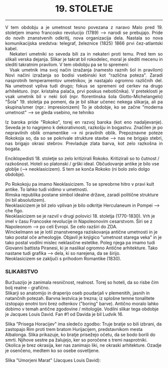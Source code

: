 <h1 style="text-align: center">19. STOLETJE</h1>
<hr>
<p style="text-align: justify;">
V tem obdobju a je umetnost tesno povezana z naravo
Malo pred 19. stoletjem imamo francosko revolucijo (1789) --> narodi se prebujajo.
Pride do novih znanstvenih odkritij, nova organizacija dela.
Nastala so nova komunikacijska sredstva: telegraf, železnice (1825)
1866 prvi čez-atlantski kabel. <br>
&emsp;Nekateri umetniki so seveda bili za in nekateri proti temu. Pred tem so slikali verska dejanja.
Slikar je takrat bil rokodelec, moral je slediti mecenu in slediti takratnim pravilom. V tem obdobju pa se to spremeni:<br>
&emsp;Vsak umetnik ima svoj način izražanja (namesto raznih šol in pravilom)
Novi načini izražanja so bodisi vsebinski kot "različna poteza". Zaradi nasprotnih temperamentov umetnikov, je nastajalo ogromno različnih del.
Na umetnost vpliva tudi drugo; fokus se spremeni od cerkev na drugo arhitekturo. (npr. kristalna palača, prvi poskus nebotičnika).
V preteklosti je vsak umetnik bil v neki šoli (npr. florentinska šola Giotto-Michelangelo)
"Šola" 19. stoletja pa pomeni, da je bil slikar učenec nekega slikarja, ali pa skupina/smer (npr.: impresionizem) 
To je obdobje, ko se začne "moderna umetnost" --> se gleda vsebino, ne tehniko
</p>
<p style="text-align: justify;">
Iz baroka pride "Rokoko", torej en razvoj baroka (kot eno nadaljevanje).
Seveda je to nagnjeno k dekorativnosti, razkošju in bogastvu. Značilen je po nepravilnih oblik ornamentike --> ni pravilnih oblik.
Prepoznavne poteze Rokokoja so, da so se pokrivale strukture stavbe --> nas ne brigajo stebri, nas brigajo okrasi stebrov.
Prevladuje zlata barva, kot zelo razkošna in bogata.
</p>

<p>
Enciklopedisti 18. stoletje so zelo kritizirali Rokoko. Kritizirali so to čutnost / razkošnost. Hoteli so platonski / grški ideal. Občudovanje antike je bilo vse globlje (--> neoklasicizem).
S tem se konča Rokoko (ni bolo zelo dolgo obdobje).
</p>

<p>
Po Rokokoju pa imamo Neoklasicizem. To se spreobrne hitro v pravi kult antike. To lahko tudi vidimo v umetnosti. <br>
Rimska republika postane simbol idealne države, zaradi politične strukture (ni bil absolutizem).<br>
Neoklasicizem je bil zelo vplivan je bilo odkritje Herculaneum in Pompei --> che figo.<br>
Neoklasicizem se je razvil v drugi polovici 18. stoletja (1770-1830). Vrh je imel v času Francoske revolucije in Napoleonovim cesarstvom. Širi se z Napoleonom --> po celi Evropi. Se celo razširi do ZDA. <br> 
Winckelmann se je lotil znanstvenega raziskovanja antične umetnosti in je tako postal oče arheologije. Objavil je knjigico "umetnost starega veka" in je tako postal vodilni mislec neklasične estetike. Poleg njega pa imamo tudi Giovanni battista Piranesi, ki je naslikal ogromno Antične arhitekture. Tako nastane tudi grafika --> dela, ki so narejena, da se širijo. <br>
Neoklasicizem se zaključi s prihodom Romantike (1830). 
</p>


### SLIKARSTVO
<p>
Buržuazijo je zanimala resničnost, realnost. Torej so hoteli, da so risbe čim bolj realne - grafično.<br>
Slikarji so anatomijo in draperijo oseb poudarjali v plemenitih, jasnih in natančnih potezah. Barvna lestvica je trezna; iz splošne temne tonalitete izstopajo enotni toni brez odtenkov ("boring" barve).
Antično moralo lahko dobimo v temah antične zgodovine / mitologije. Vodilni slikar tega obdobje je Jacques Louis David.
Fan #1 od Davida je bil Ludvik 16. <br>

Slika "Prisega Horacijev" ima sledečo zgodbo: Truje bratje so bili izbrani, da zastopajo Rim proti trem bratom Hurijacijem, predstavnikom mesta Albalonga. Slika prikazuje, ko bratje prisežejo očetu, da se bodo borili do smrti. Njihove sestre pa žalujejo, ker so poročene s tremi nasprotniki. 
Okolica je brez okrasija, ker nas zanimajo liki, ne okraski arhitekture.
Ozadje je osenčeno, medtem ko so osebe osvetljene.

Slika "Umorjeni Marat" (Jacques Louis David):<br>

</p>